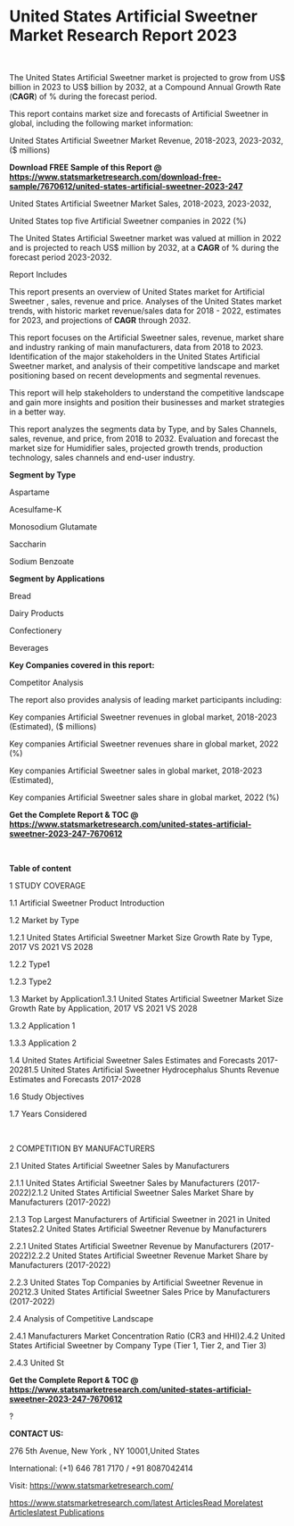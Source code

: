 <h1>United States Artificial Sweetner Market Research Report 2023</h1><br/><p>The United States Artificial Sweetner market is projected to grow from US$ billion in 2023 to US$ billion by 2032, at a Compound Annual Growth Rate (<strong>CAGR</strong>) of % during the forecast period.</p>
 
 
 
 <p>This report contains market size and forecasts of Artificial Sweetner in global, including the following market information:</p>
 
 
 
 <p>United States Artificial Sweetner Market Revenue, 2018-2023, 2023-2032, ($ millions)</p>
 
 
 
 <p><strong>Download FREE Sample of this Report @ <a href="https://www.statsmarketresearch.com/download-free-sample/7670612/united-states-artificial-sweetner-2023-247">https://www.statsmarketresearch.com/download-free-sample/7670612/united-states-artificial-sweetner-2023-247</a></strong></p>
 
 
 
 <p>United States Artificial Sweetner Market Sales, 2018-2023, 2023-2032,</p>
 
 
 
 <p>United States top five Artificial Sweetner companies in 2022 (%)</p>
 
 
 
 <p>The United States Artificial Sweetner market was valued at million in 2022 and is projected to reach US$ million by 2032, at a <strong>CAGR</strong> of % during the forecast period 2023-2032.</p>
 
 
 
 <p>Report Includes</p>
 
 
 
 <p>This report presents an overview of United States market for Artificial Sweetner , sales, revenue and price. Analyses of the United States market trends, with historic market revenue/sales data for 2018 - 2022, estimates for 2023, and projections of <strong>CAGR</strong> through 2032.</p>
 
 
 
 <p>This report focuses on the Artificial Sweetner sales, revenue, market share and industry ranking of main manufacturers, data from 2018 to 2023. Identification of the major stakeholders in the United States Artificial Sweetner market, and analysis of their competitive landscape and market positioning based on recent developments and segmental revenues.</p>
 
 
 
 <p>This report will help stakeholders to understand the competitive landscape and gain more insights and position their businesses and market strategies in a better way.</p>
 
 
 
 <p>This report analyzes the segments data by Type, and by Sales Channels, sales, revenue, and price, from 2018 to 2032. Evaluation and forecast the market size for Humidifier sales, projected growth trends, production technology, sales channels and end-user industry.</p>
 
 
 
 <p><strong>Segment by Type</strong></p>
 
 
 
 <p>Aspartame</p>
 
 
 
 <p>Acesulfame-K</p>
 
 
 
 <p>Monosodium Glutamate</p>
 
 
 
 <p>Saccharin</p>
 
 
 
 <p>Sodium Benzoate</p>
 
 
 
 <p><strong>Segment <strong><strong>by Applications</strong></strong></strong></p>
 
 
 
 <p>Bread</p>
 
 
 
 <p>Dairy Products</p>
 
 
 
 <p>Confectionery</p>
 
 
 
 <p>Beverages</p>
 
 
 
 <p><strong>Key Companies covered in this report:</strong></p>
 
 
 
 <p>Competitor Analysis</p>
 
 
 
 <p>The report also provides analysis of leading market participants including:</p>
 
 
 
 <p>Key companies Artificial Sweetner revenues in global market, 2018-2023 (Estimated), ($ millions)</p>
 
 
 
 <p>Key companies Artificial Sweetner revenues share in global market, 2022 (%)</p>
 
 
 
 <p>Key companies Artificial Sweetner sales in global market, 2018-2023 (Estimated),</p>
 
 
 
 <p>Key companies Artificial Sweetner sales share in global market, 2022 (%)</p>
 
 
 
 <div><b>Get the Complete Report & TOC @ <a href="https://www.statsmarketresearch.com/united-states-artificial-sweetner-2023-247-7670612">https://www.statsmarketresearch.com/united-states-artificial-sweetner-2023-247-7670612</a></b></div>
 
 
 
 <p><br />
 
 <b>Table of content</b></p>
 
 
 
 <p>1 STUDY COVERAGE<br />
 
 1.1 Artificial Sweetner Product Introduction<br />
 
 1.2 Market by Type<br />
 
 1.2.1 United States Artificial Sweetner Market Size Growth Rate by Type, 2017 VS 2021 VS 2028<br />
 
 1.2.2 Type1<br />
 
 1.2.3 Type2<br />
 
 1.3 Market by Application1.3.1 United States Artificial Sweetner Market Size Growth Rate by Application, 2017 VS 2021 VS 2028<br />
 
 1.3.2 Application 1<br />
 
 1.3.3 Application 2<br />
 
 1.4 United States Artificial Sweetner Sales Estimates and Forecasts 2017-20281.5 United States Artificial Sweetner Hydrocephalus Shunts Revenue Estimates and Forecasts 2017-2028<br />
 
 1.6 Study Objectives<br />
 
 1.7 Years Considered<br />
 
 <br />
 
 2 COMPETITION BY MANUFACTURERS<br />
 
 2.1 United States Artificial Sweetner Sales by Manufacturers<br />
 
 2.1.1 United States Artificial Sweetner Sales by Manufacturers (2017-2022)2.1.2 United States Artificial Sweetner Sales Market Share by Manufacturers (2017-2022)<br />
 
 2.1.3 Top Largest Manufacturers of Artificial Sweetner in 2021 in United States2.2 United States Artificial Sweetner Revenue by Manufacturers<br />
 
 2.2.1 United States Artificial Sweetner Revenue by Manufacturers (2017-2022)2.2.2 United States Artificial Sweetner Revenue Market Share by Manufacturers (2017-2022)<br />
 
 2.2.3 United States Top Companies by Artificial Sweetner Revenue in 20212.3 United States Artificial Sweetner Sales Price by Manufacturers (2017-2022)<br />
 
 2.4 Analysis of Competitive Landscape<br />
 
 2.4.1 Manufacturers Market Concentration Ratio (CR3 and HHI)2.4.2 United States Artificial Sweetner by Company Type (Tier 1, Tier 2, and Tier 3)<br />
 
 2.4.3 United St</p>
 
 
 
 <div><b>Get the Complete Report & TOC @ <a href="https://www.statsmarketresearch.com/united-states-artificial-sweetner-2023-247-7670612">https://www.statsmarketresearch.com/united-states-artificial-sweetner-2023-247-7670612</a></b></div>
 
 
 
 <p>? </p>
 
 
 
 <p><b>CONTACT US:</b><br />
 
 276 5th Avenue, New York , NY 10001,United States<br />
 
 International: (+1) 646 781 7170 / +91 8087042414<br />
 
 Visit: <a href="https://www.statsmarketresearch.com/">https://www.statsmarketresearch.com/</a><br />
 
 <a href="https://gyeongbokgung.com">https://www.statsmarketresearch.com/</a><a href="https://hallyeomaritime.com">latest Articles</a><a href="https://jingwansa.com">Read More</a><a href="https://nguoiviet.jp/">latest Articles</a><a href="https://www.intelmarketresearch.com/">latest Publications</a></p>